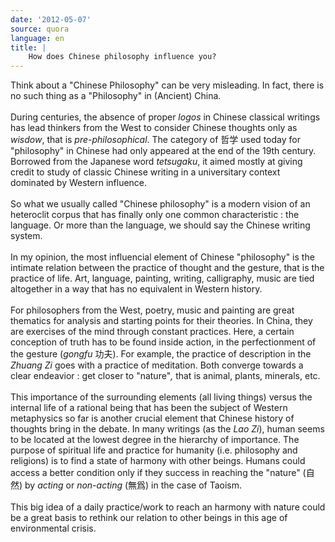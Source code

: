 ```yaml
---
date: '2012-05-07'
source: quora
language: en
title: |
    How does Chinese philosophy influence you?
---
```


Think about a \"Chinese Philosophy\" can be very misleading. In fact,
there is no such thing as a \"Philosophy\" in (Ancient) China.\
\
During centuries, the absence of proper *logos* in Chinese classical
writings has lead thinkers from the West to consider Chinese thoughts
only as *wisdow*, that is *pre-philosophical*. The category of 哲学 used
today for \"philosophy\" in Chinese had only appeared at the end of the
19th century. Borrowed from the Japanese word *tetsugaku*, it aimed
mostly at giving credit to study of classic Chinese writing in a
universitary context dominated by Western influence.\
\
So what we usually called \"Chinese philosophy\" is a modern vision of
an heteroclit corpus that has finally only one common characteristic :
the language. Or more than the language, we should say the Chinese
writing system.\
\
In my opinion, the most influencial element of Chinese \"philosophy\" is
the intimate relation between the practice of thought and the gesture,
that is the practice of life. Art, language, painting, writing,
calligraphy, music are tied altogether in a way that has no equivalent
in Western history.\
\
For philosophers from the West, poetry, music and painting are great
thematics for analysis and starting points for their theories. In China,
they are exercises of the mind through constant practices. Here, a
certain conception of truth has to be found inside action, in the
perfectionment of the gesture (*gongfu* 功夫). For example, the practice
of description in the *Zhuang Zi* goes with a practice of meditation.
Both converge towards a clear endeavior : get closer to \"nature\"*,*
that is animal, plants, minerals, etc.\
\
This importance of the surrounding elements (all living things) versus
the internal life of a rational being that has been the subject of
Western metaphysics so far is another crucial element that Chinese
history of thoughts bring in the debate. In many writings (as the *Lao
Zi*), human seems to be located at the lowest degree in the hierarchy of
importance. The purpose of spiritual life and practice for humanity
(i.e. philosophy and religions) is to find a state of harmony with other
beings. Humans could access a better condition only if they success in
reaching the \"nature\" (自然) by *acting* or *non-acting* (無爲) in the
case of Taoism.\
\
This big idea of a daily practice/work to reach an harmony with nature
could be a great basis to rethink our relation to other beings in this
age of environmental crisis.
